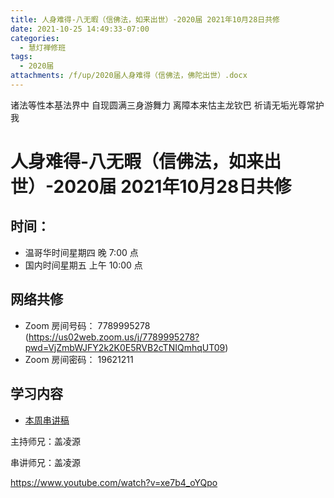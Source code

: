 ```yaml
---
title: 人身难得-八无暇（信佛法，如来出世）-2020届 2021年10月28日共修
date: 2021-10-25 14:49:33-07:00
categories:
  - 慧灯禅修班
tags:
  - 2020届
attachments: /f/up/2020届人身难得（信佛法，佛陀出世）.docx
---
```

诸法等性本基法界中 自现圆满三身游舞力 
离障本来怙主龙钦巴 祈请无垢光尊常护我

# 人身难得-八无暇（信佛法，如来出世）-2020届 2021年10月28日共修

## 时间：

* 温哥华时间星期四 晚 7:00 点
* 国内时间星期五 上午 10:00 点

## 网络共修

* Zoom 房间号码： 7789995278 (<https://us02web.zoom.us/j/7789995278?pwd=VjZmbWJFY2k2K0E5RVB2cTNIQmhqUT09>)
* Zoom 房间密码： 19621211

## 学习内容

* [本周串讲稿](https://s3.ca-central-1.wasabisys.com/hddata/f.huidengchanxiu.net/hdv/f/up/2020届人身难得（信佛法，佛陀出世）.docx)

主持师兄：盖凌源

串讲师兄：盖凌源

<https://www.youtube.com/watch?v=xe7b4_oYQpo>